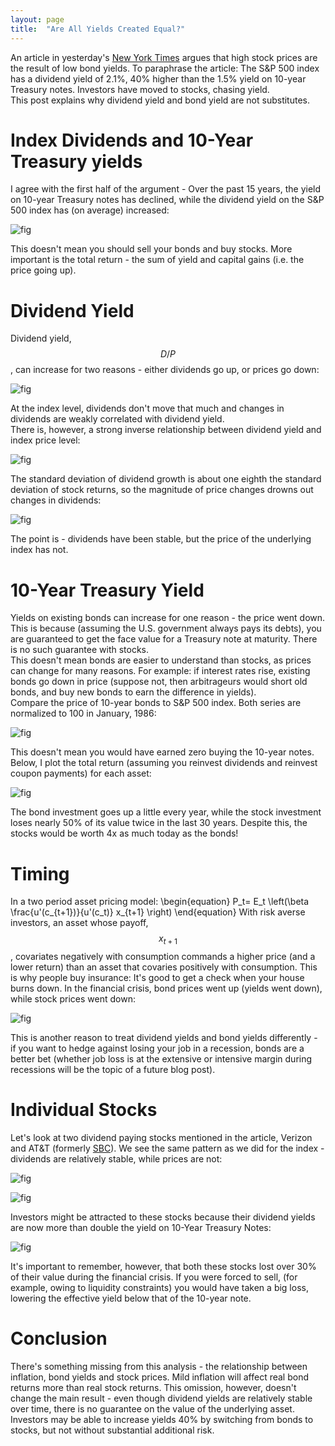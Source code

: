 ```yaml
---
layout: page
title:  "Are All Yields Created Equal?"
---
```

An article in yesterday's  <a href="http://www.nytimes.com/2016/07/31/your-money/why-is-the-stock-market-so-high-ask-the-bond-market.html?emc=eta1&mtrref=undefined">New York Times</a> argues that high stock prices are the result of low bond yields.  To paraphrase the article: The S&P 500 index has a dividend yield of 2.1%, 40% higher than the 1.5% yield on 10-year Treasury notes. Investors have moved to stocks, chasing yield.  <br />
This post explains why dividend yield and bond yield are not substitutes.

# Index Dividends and 10-Year Treasury yields

I agree with the first half of the argument - Over the past 15 years, the yield on 10-year Treasury notes has declined, while the dividend yield on the S&P 500 index has (on average) increased: <br />

![fig](/Post_Images/7_31_2016/divtreasury.png)

This doesn't mean you should sell your bonds and buy stocks.  More important is the total return - the sum of yield and capital gains (i.e. the price going up).  

# Dividend Yield

Dividend yield, $$D/P$$, can increase for two reasons - either dividends go up, or prices go down: <br />

![fig](/Post_Images/7_31_2016/dyieldsp500.png)

At the index level, dividends don't move that much and changes in dividends are weakly correlated with dividend yield.  <br />
There is, however, a strong inverse relationship between dividend yield and index price level: <br />

![fig](/Post_Images/7_31_2016/priceyieldsp500.png)

The standard deviation of dividend growth is about one eighth the standard deviation of stock returns, so the magnitude of price changes drowns out changes in dividends: <br />

![fig](/Post_Images/7_31_2016/dgret.png)

The point is - dividends have been stable, but the price of the underlying index has not.  <br />

# 10-Year Treasury Yield
Yields on existing bonds can increase for one reason - the price went down.  This is because (assuming the U.S. government always pays its debts), you are guaranteed to get the face value for a Treasury note at maturity.  There is no such guarantee with stocks. <br />
This doesn't mean bonds are easier to understand than stocks, as prices can change for many reasons. For example: if interest rates rise, existing bonds go down in price (suppose not, then arbitrageurs would short old bonds, and buy new bonds to earn the difference in yields). <br />
Compare the price of 10-year bonds to S&P 500 index.  Both series are normalized to 100 in January, 1986:<br />

![fig](/Post_Images/7_31_2016/bondprcstockprc.png)

This doesn't mean you would have earned zero buying the 10-year notes. Below, I plot the total return (assuming you reinvest dividends and reinvest coupon payments) for each asset: <br />

![fig](/Post_Images/7_31_2016/invest.png)

The bond investment goes up a little every year, while the stock investment loses nearly 50% of its value twice in the last 30 years.  Despite this, the stocks would be worth 4x as much today as the bonds!

# Timing

In a two period asset pricing model:
\begin{equation}
P_t= E_t \left(\beta \frac{u'(c_{t+1})}{u'(c_t)} x_{t+1} \right)
\end{equation}
With risk averse investors, an asset whose payoff, $$x_{t+1}$$, covariates negatively with consumption commands a higher price (and a lower return) than an asset that covaries positively with consumption.  This is why people buy insurance: It's good to get a check when your house burns down.  In the financial crisis, bond prices went up (yields went down), while stock prices went down: <br />

![fig](/Post_Images/7_31_2016/crisis.png)

This is another reason to treat dividend yields and bond yields differently - if you want to hedge against losing your job in a recession, bonds are a better bet (whether job loss is at the extensive or intensive margin during recessions will be the topic of a future blog post).


# Individual Stocks

Let's look at two dividend paying stocks mentioned in the article, Verizon and AT&T (formerly
  <a href="http://www.att.com/gen/general?pid=7503">SBC</a>).  We see the same pattern as we did for the index - dividends are relatively stable, while prices are not:

![fig](/Post_Images/7_31_2016/verizon.png)

![fig](/Post_Images/7_31_2016/att.png)

Investors might be attracted to these stocks because their dividend yields are now more than double the yield on 10-Year Treasury Notes: <br />

![fig](/Post_Images/7_31_2016/telecomdy.png)

It's important to remember, however, that both these stocks lost over 30% of their value during the financial crisis. If you were forced to sell, (for example, owing to liquidity constraints) you would have taken a big loss, lowering the effective yield below that of the 10-year note.

# Conclusion

There's something missing from this analysis - the relationship between inflation, bond yields and stock prices.  Mild inflation will affect real bond returns more than real stock returns.  This omission, however, doesn't change the main result - even though dividend yields are relatively stable over time, there is no guarantee on the value of the underlying asset.  Investors may be able to increase yields 40% by switching from bonds to stocks, but not without substantial additional risk.
